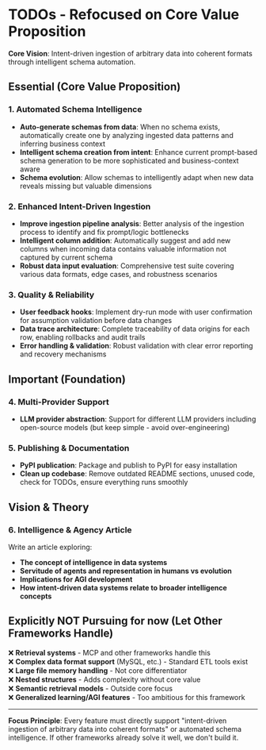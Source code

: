 # TODOs - Refocused on Core Value Proposition

**Core Vision**: Intent-driven ingestion of arbitrary data into coherent formats through intelligent schema automation.

## Essential (Core Value Proposition)

### 1. Automated Schema Intelligence

- **Auto-generate schemas from data**: When no schema exists, automatically create one by analyzing ingested data patterns and inferring business context
- **Intelligent schema creation from intent**: Enhance current prompt-based schema generation to be more sophisticated and business-context aware
- **Schema evolution**: Allow schemas to intelligently adapt when new data reveals missing but valuable dimensions

### 2. Enhanced Intent-Driven Ingestion

- **Improve ingestion pipeline analysis**: Better analysis of the ingestion process to identify and fix prompt/logic bottlenecks
- **Intelligent column addition**: Automatically suggest and add new columns when incoming data contains valuable information not captured by current schema
- **Robust data input evaluation**: Comprehensive test suite covering various data formats, edge cases, and robustness scenarios

### 3. Quality & Reliability

- **User feedback hooks**: Implement dry-run mode with user confirmation for assumption validation before data changes
- **Data trace architecture**: Complete traceability of data origins for each row, enabling rollbacks and audit trails
- **Error handling & validation**: Robust validation with clear error reporting and recovery mechanisms

## Important (Foundation)

### 4. Multi-Provider Support

- **LLM provider abstraction**: Support for different LLM providers including open-source models (but keep simple - avoid over-engineering)

### 5. Publishing & Documentation

- **PyPI publication**: Package and publish to PyPI for easy installation
- **Clean up codebase**: Remove outdated README sections, unused code, check for TODOs, ensure everything runs smoothly

## Vision & Theory

### 6. Intelligence & Agency Article

Write an article exploring:

- **The concept of intelligence in data systems**
- **Servitude of agents and representation in humans vs evolution**
- **Implications for AGI development**
- **How intent-driven data systems relate to broader intelligence concepts**

## Explicitly NOT Pursuing for now (Let Other Frameworks Handle)

❌ **Retrieval systems** - MCP and other frameworks handle this  
❌ **Complex data format support** (MySQL, etc.) - Standard ETL tools exist  
❌ **Large file memory handling** - Not core differentiator  
❌ **Nested structures** - Adds complexity without core value  
❌ **Semantic retrieval models** - Outside core focus  
❌ **Generalized learning/AGI features** - Too ambitious for this framework  

---

**Focus Principle**: Every feature must directly support "intent-driven ingestion of arbitrary data into coherent formats" or automated schema intelligence. If other frameworks already solve it well, we don't build it.
